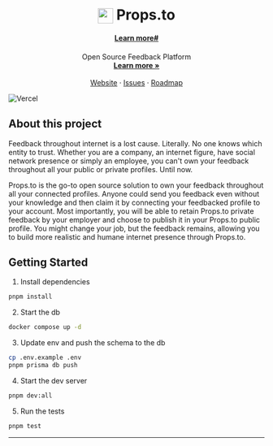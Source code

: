 <!-- Banner here -->

# <h1 style="text-align: center;"><img style="vertical-align:sub;" src="https://props.to/_next/image?url=%2F_next%2Fstatic%2Fmedia%2Fprops.to.c7d44c4b.png&w=64&q=75" width="30" alt="" />&nbsp;Props.to</h1>

<h4 style="text-align: center;"><a href="https://props.to">Learn more#</a></h4>
<p align="center" style="margin-top: 20px">
  <p align="center">
  Open Source Feedback Platform
  <br>
    <a href="https://props.to"><strong>Learn more »</strong></a>
    <br />
    <br />
    <a href="https://props.to">Website</a>
    ·
    <a href="https://github.com/propsto/props.to/issues">Issues</a>
    ·
    <a href="https://github.com/propsto/props.to/milestones">Roadmap</a>
  </p>
</p>

![Vercel](https://vercelbadge.vercel.app/api/propsto/props.to)

## About this project

Feedback throughout internet is a lost cause. Literally. No one knows which entity to trust. Whether you are a company, an internet figure, have social network presence or simply an employee, you can't own your feedback throughout all your public or private profiles. Until now.

Props.to is the go-to open source solution to own your feedback throughout all your connected profiles. Anyone could send you feedback even without your knowledge and then claim it by connecting your feedbacked profile to your account. Most importantly, you will be able to retain Props.to private feedback by your employer and choose to publish it in your Props.to public profile. You might change your job, but the feedback remains, allowing you to build more realistic and humane internet presence through Props.to.

## Getting Started

1. Install dependencies

```bash
pnpm install
```

2. Start the db

```bash
docker compose up -d
```

3. Update env and push the schema to the db

```bash
cp .env.example .env
pnpm prisma db push
```

4. Start the dev server

```bash
pnpm dev:all
```

5. Run the tests

```bash
pnpm test
```

---
